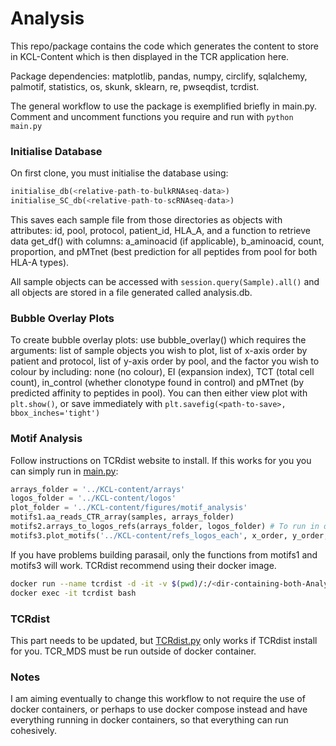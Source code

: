 # Analysis

This repo/package contains the code which generates the content to store in KCL-Content which is then displayed in the TCR application here.

Package dependencies: matplotlib, pandas, numpy, circlify, sqlalchemy, palmotif, statistics, os, skunk, sklearn, re, pwseqdist, tcrdist. 

The general workflow to use the package is exemplified briefly in main.py. Comment and uncomment functions you require and run with `python main.py` 

### Initialise Database

On first clone, you must initialise the database using:

```python
initialise_db(<relative-path-to-bulkRNAseq-data>)
initialise_SC_db(<relative-path-to-scRNAseq-data>)
```

This saves each sample file from those directories as objects with attributes: id, pool, protocol, patient_id, HLA_A, and a function to retrieve data get_df() with columns: a_aminoacid (if applicable), b_aminoacid, count, proportion, and pMTnet (best prediction for all peptides from pool for both HLA-A types).

All sample objects can be accessed with `session.query(Sample).all()` and all objects are stored in a file generated called analysis.db.

### Bubble Overlay Plots

To create bubble overlay plots: use bubble_overlay() which requires the arguments: list of sample objects you wish to plot, list of x-axis order by patient and protocol,  list of y-axis order by pool, and the factor you wish to colour by including: none (no colour), EI (expansion index), TCT (total cell count), in_control (whether clonotype found in control) and pMTnet (by predicted affinity to peptides in pool). You can then either view plot with `plt.show()`, or save immediately with `plt.savefig(<path-to-save>, bbox_inches='tight')`

### Motif Analysis

Follow instructions on TCRdist website to install. If this works for you you can simply run in [main.py](http://main.py):

```python
arrays_folder = '../KCL-content/arrays'
logos_folder = '../KCL-content/logos'
plot_folder = '../KCL-content/figures/motif_analysis'
motifs1.aa_reads_CTR_array(samples, arrays_folder)
motifs2.arrays_to_logos_refs(arrays_folder, logos_folder) # To run in docker container if Palmotif is not able to install on your local
motifs3.plot_motifs('../KCL-content/refs_logos_each', x_order, y_order, plot_folder)
```

If you have problems building parasail, only the functions from motifs1 and motifs3 will work. TCRdist recommend using their docker image. 

```bash
docker run --name tcrdist -d -it -v $(pwd)/:/<dir-containing-both-Analysis-and-data-folder>/ quay.io/kmayerb/tcrdist3:0.1.9
docker exec -it tcrdist bash
```

### TCRdist

This part needs to be updated, but [TCRdist.py](http://TCRdist.py) only works if TCRdist install for you. TCR_MDS must be run outside of docker container.

### Notes

I am aiming eventually to change this workflow to not require the use of docker containers, or perhaps to use docker compose instead and have everything running in docker containers, so that everything can run cohesively.